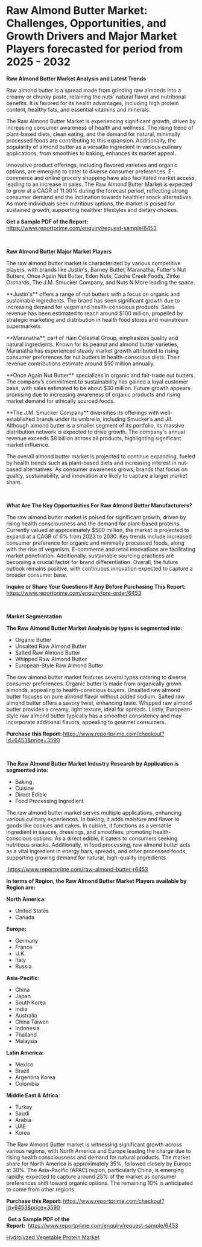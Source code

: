 <p><h1>Raw Almond Butter Market: Challenges, Opportunities, and Growth Drivers and Major Market Players forecasted for period from 2025 - 2032</h1></p><p><strong>Raw Almond Butter Market Analysis and Latest Trends</strong></p>
<p><p>Raw almond butter is a spread made from grinding raw almonds into a creamy or chunky paste, retaining the nuts' natural flavor and nutritional benefits. It is favored for its health advantages, including high protein content, healthy fats, and essential vitamins and minerals.</p><p>The Raw Almond Butter Market is experiencing significant growth, driven by increasing consumer awareness of health and wellness. The rising trend of plant-based diets, clean eating, and the demand for natural, minimally processed foods are contributing to this expansion. Additionally, the popularity of almond butter as a versatile ingredient in various culinary applications, from smoothies to baking, enhances its market appeal.</p><p>Innovative product offerings, including flavored varieties and organic options, are emerging to cater to diverse consumer preferences. E-commerce and online grocery shopping have also facilitated market access, leading to an increase in sales. The Raw Almond Butter Market is expected to grow at a CAGR of 11.00% during the forecast period, reflecting strong consumer demand and the inclination towards healthier snack alternatives. As more individuals seek nutritious options, the market is poised for sustained growth, supporting healthier lifestyles and dietary choices.</p></p>
<p><strong>Get a Sample PDF of the Report:&nbsp;</strong> <a href="https://www.reportprime.com/enquiry/request-sample/6453?utm_campaign=3344&utm_medium=2&utm_source=Github&utm_content=ia&utm_term=19032025&utm_id=raw-almond-butter">https://www.reportprime.com/enquiry/request-sample/6453</a></p>
<p>&nbsp;</p>
<p><strong>Raw Almond Butter Major Market Players</strong></p>
<p><p>The raw almond butter market is characterized by various competitive players, with brands like Justin's, Barney Butter, Maranatha, Futter's Nut Butters, Once Again Nut Butter, Eden Nuts, Cache Creek Foods, Zinke Orchards, The J.M. Smucker Company, and Nuts N More leading the space.</p><p>**Justin's** offers a range of nut butters with a focus on organic and sustainable ingredients. The brand has seen significant growth due to increasing demand for vegan and health-conscious products. Sales revenue has been estimated to reach around $100 million, propelled by strategic marketing and distribution in health food stores and mainstream supermarkets.</p><p>**Maranatha**, part of Hain Celestial Group, emphasizes quality and natural ingredients. Known for its peanut and almond butter varieties, Maranatha has experienced steady market growth attributed to rising consumer preferences for nut butters in health-conscious diets. Their revenue contributions estimate around $50 million annually.</p><p>**Once Again Nut Butter** specializes in organic and fair-trade nut butters. The company’s commitment to sustainability has gained a loyal customer base, with sales estimated to be about $30 million. Future growth appears promising due to increasing awareness of organic products and rising market demand for ethically sourced foods.</p><p>**The J.M. Smucker Company** diversifies its offerings with well-established brands under its umbrella, including Smucker’s and Jif. Although almond butter is a smaller segment of its portfolio, its massive distribution network is expected to drive growth. The company's annual revenue exceeds $8 billion across all products, highlighting significant market influence.</p><p>The overall almond butter market is projected to continue expanding, fueled by health trends such as plant-based diets and increasing interest in nut-based alternatives. As consumer awareness grows, brands that focus on quality, sustainability, and innovation are likely to capture a larger market share.</p></p>
<p>&nbsp;</p>
<p><strong>What Are The Key Opportunities For Raw Almond Butter Manufacturers?</strong></p>
<p><p>The raw almond butter market is poised for significant growth, driven by rising health consciousness and the demand for plant-based proteins. Currently valued at approximately $500 million, the market is projected to expand at a CAGR of 6% from 2023 to 2030. Key trends include increased consumer preference for organic and minimally processed foods, along with the rise of veganism. E-commerce and retail innovations are facilitating market penetration. Additionally, sustainable sourcing practices are becoming a crucial factor for brand differentiation. Overall, the future outlook remains positive, with continuous innovation expected to capture a broader consumer base.</p></p>
<p><strong>Inquire or Share Your Questions If Any Before Purchasing This Report:</strong> <a href="https://www.reportprime.com/enquiry/pre-order/6453?utm_campaign=3344&utm_medium=2&utm_source=Github&utm_content=ia&utm_term=19032025&utm_id=raw-almond-butter">https://www.reportprime.com/enquiry/pre-order/6453</a></p>
<p>&nbsp;</p>
<p><strong>Market Segmentation</strong></p>
<p><strong>The Raw Almond Butter Market Analysis by types is segmented into:</strong></p>
<p><ul><li>Organic Butter</li><li>Unsalted Raw Almond Butter</li><li>Salted Raw Almond Butter</li><li>Whipped Raw Almond Butter</li><li>European-Style Raw Almond Butter</li></ul></p>
<p><p>The raw almond butter market features several types catering to diverse consumer preferences. Organic butter is made from organically grown almonds, appealing to health-conscious buyers. Unsalted raw almond butter focuses on pure almond flavor without added sodium. Salted raw almond butter offers a savory twist, enhancing taste. Whipped raw almond butter provides a creamy, light texture, ideal for spreads. Lastly, European-style raw almond butter typically has a smoother consistency and may incorporate additional flavors, appealing to gourmet consumers.</p></p>
<p><strong>Purchase this Report:&nbsp;</strong><a href="https://www.reportprime.com/checkout?id=6453&price=3590&utm_campaign=3344&utm_medium=2&utm_source=Github&utm_content=ia&utm_term=19032025&utm_id=raw-almond-butter">https://www.reportprime.com/checkout?id=6453&price=3590</a></p>
<p>&nbsp;</p>
<p><strong>The Raw Almond Butter Market Industry Research by Application is segmented into:</strong></p>
<p><ul><li>Baking</li><li>Cuisine</li><li>Direct Edible</li><li>Food Processing Ingredient</li></ul></p>
<p><p>The raw almond butter market serves multiple applications, enhancing various culinary experiences. In baking, it adds moisture and flavor to goods like cookies and cakes. In cuisine, it functions as a versatile ingredient in sauces, dressings, and smoothies, promoting health-conscious options. As a direct edible, it caters to consumers seeking nutritious snacks. Additionally, in food processing, raw almond butter acts as a vital ingredient in energy bars, spreads, and other processed foods, supporting growing demand for natural, high-quality ingredients.</p></p>
<p><a href="https://www.reportprime.com/raw-almond-butter-r6453?utm_campaign=3344&utm_medium=2&utm_source=Github&utm_content=ia&utm_term=19032025&utm_id=raw-almond-butter">&nbsp;https://www.reportprime.com/raw-almond-butter-r6453</a></p>
<p><strong>In terms of Region, the Raw Almond Butter Market Players available by Region are:</strong></p>
<p>
    <p> <strong> North America: </strong>
        <ul>
            <li>United States</li>
            <li>Canada</li>
        </ul>
        </p> 
    <p> <strong> Europe: </strong>
        <ul>
            <li>Germany</li>
            <li>France</li>
            <li>U.K.</li>
            <li>Italy</li>
            <li>Russia</li>
        </ul>
        </p> 
    <p> <strong> Asia-Pacific: </strong>
        <ul>
            <li>China</li>
            <li>Japan</li>
            <li>South Korea</li>
            <li>India</li>
            <li>Australia</li>
            <li>China Taiwan</li>
            <li>Indonesia</li>
            <li>Thailand</li>
            <li>Malaysia</li>
        </ul>
        </p> 
    <p> <strong> Latin America: </strong>
        <ul>
            <li>Mexico</li>
            <li>Brazil</li>
            <li>Argentina Korea</li>
            <li>Colombia</li>
        </ul>
        </p> 
    <p> <strong> Middle East & Africa: </strong>
        <ul>
            <li>Turkey</li>
            <li>Saudi</li>
            <li>Arabia</li>
            <li>UAE</li>
            <li>Korea</li>
        </ul>
    </p>
    </p>
<p><p>The Raw Almond Butter market is witnessing significant growth across various regions, with North America and Europe leading the charge due to rising health consciousness and demand for natural products. The market share for North America is approximately 35%, followed closely by Europe at 30%. The Asia-Pacific (APAC) region, particularly China, is emerging rapidly, expected to capture around 25% of the market as consumer preferences shift toward organic options. The remaining 10% is anticipated to come from other regions.</p></p>
<p><strong>Purchase this Report: </strong><a href="https://www.reportprime.com/checkout?id=6453&price=3590&utm_campaign=3344&utm_medium=2&utm_source=Github&utm_content=ia&utm_term=19032025&utm_id=raw-almond-butter">https://www.reportprime.com/checkout?id=6453&price=3590</a></p>
<p>&nbsp;<strong>Get a Sample PDF of the Report:&nbsp;&nbsp;</strong><a href="https://www.reportprime.com/enquiry/request-sample/6453?utm_campaign=3344&utm_medium=2&utm_source=Github&utm_content=ia&utm_term=19032025&utm_id=raw-almond-butter">https://www.reportprime.com/enquiry/request-sample/6453</a></p>
<p><strong></strong></p>
<p><p><a href="https://github.com/leolamarnal9/Market-Research-Report-List-1/blob/main/hydrolyzed-vegetable-protein-market.md?utm_campaign=3344&utm_medium=2&utm_source=Github&utm_content=ia&utm_term=19032025&utm_id=raw-almond-butter">Hydrolyzed Vegetable Protein Market</a></p></p>